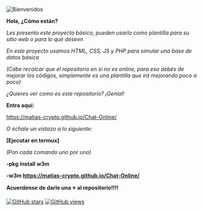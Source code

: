 ![Bienvenidos](https://encrypted-tbn0.gstatic.com/images?q=tbn:ANd9GcQ5mjflukaPlGs1Yumt18_vdhCbajqccaxoGw&usqp=CAU)


**Hola, ¿Cómo están?**

*Les presento este proyecto básico, pueden usarlo como plantilla para su sitio web o para lo que deseen*


*En este proyecto usamos HTML, CSS, JS y PHP para simular una base de datos básica*

*(Cabe recalcar que el repositorio en sí no es online, para eso debés de mejorar los códigos, simplemente es una plantilla que irá mejorando poco a poco)*


*¿Quieres ver como es este repositorio?*
*¡Genial!*

**Entra aquí:**

https://matias-crypto.github.io/Chat-Online/

*O échale un vistazo a lo siguiente:*

**[Ejecutar en termux]**

*(Pon cada comando uno por uno)*


**-pkg install w3m**

**-w3m https://matias-crypto.github.io/Chat-Online/**



**Acuerdense de darle una ⭐ al repositorio!!!!**

[![GitHub stars](https://img.shields.io/github/stars/matias-crypto/Chat-Online.svg?style=social)](https://github.com/matias-crypto/Chat-Online/stargazers)
[![GitHub views](https://img.shields.io/github/watchers/matias-crypto/Chat-Online.svg?style=social)](https://github.com/matias-crypto/Chat-Online/watchers)
